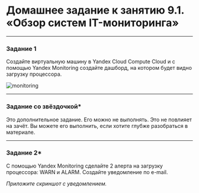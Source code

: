 # Домашнее задание к занятию 9.1. «Обзор систем IT-мониторинга» ---### Задание 1Создайте виртуальную машину в Yandex Cloud Compute Cloud и с помощью Yandex Monitoring создайте дашборд, на котором будет видно загрузку процессора.![monitoring](https://github.com/12sergey12/Monitoring-9-1/blob/srlb-14/Netology20230118-1-%D0%B8.png)---### Задание со звёздочкой*Это дополнительное задание. Его можно не выполнять. Это не повлияет на зачёт. Вы можете его выполнить, если хотите глубже разобраться в материале.---### Задание 2*С помощью Yandex Monitoring сделайте 2 алерта на загрузку процессора: WARN и ALARM. Создайте уведомление по e-mail.*Приложите скриншот с уведомлением.*